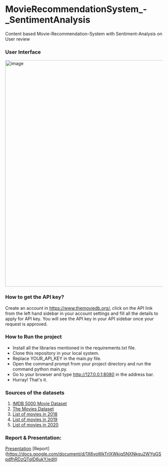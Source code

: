 # MovieRecommendationSystem_-_SentimentAnalysis
Content based Movie-Recommendation-System with Sentiment-Analysis on User review

### User Interface
<img width="724" alt="image" src="https://github.com/Rasika-Gulhane/MovieRecommendationSystem_-_SentimentAnalysis/assets/67581952/283136a7-8b99-4406-8808-2276415e471f">


### How to get the API key?
Create an account in https://www.themoviedb.org/, click on the API link from the left hand sidebar in your account settings and fill all the details to apply for API key. You will see the API key in your API sidebar once your request is approved.

### How to Run the project
- Install all the libraries mentioned in the requirements.txt file.
- Clone this repository in your local system.
- Replace YOUR_API_KEY in the main.py file.
- Open the command prompt from your project directory and run the command python main.py.
- Go to your browser and type http://127.0.0.1:8080 in the address bar.
- Hurray! That's it.


### Sources of the datasets 
1. [IMDB 5000 Movie Dataset](https://www.kaggle.com/carolzhangdc/imdb-5000-movie-dataset)
2. [The Movies Dataset](https://www.kaggle.com/rounakbanik/the-movies-dataset)
3. [List of movies in 2018](https://en.wikipedia.org/wiki/List_of_American_films_of_2018)
4. [List of movies in 2019](https://en.wikipedia.org/wiki/List_of_American_films_of_2019)
5. [List of movies in 2020](https://en.wikipedia.org/wiki/List_of_American_films_of_2020)

### Report & Presentation:
[Presentation](https://docs.google.com/presentation/d/1Q4kVuKgkhYnE5OtGM7CJv3cTqQI0sG5WtZZK1gm40X0/edit#slide=id.g2404a352eb8_0_123)
[Report] (https://docs.google.com/document/d/1X6voWkTrlXWkiq5NXNkgu2WYgGSpdfhRDzQTgID6ukY/edit)
